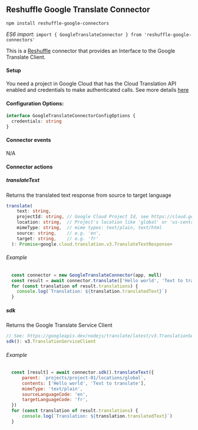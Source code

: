 ## Reshuffle Google Translate Connector

`npm install reshuffle-google-connectors`

_ES6 import_: `import { GoogleTranslateConnector } from 'reshuffle-google-connectors'` 

This is a [Reshuffle](https://dev.reshuffle.com) connector that provides an Interface to the Google Translate Client.

#### Setup
You need a project in Google Cloud that has the Cloud Translation API enabled and credentials to make authenticated calls. 
See more details [here](https://cloud.google.com/translate/docs/setup)


#### Configuration Options:
```typescript
interface GoogleTranslateConnectorConfigOptions {
  credentials: string
}
```
#### Connector events
N/A

#### Connector actions

##### translateText
Returns the translated text response from source to target language

```typescript
translate(
    text: string,
    projectId: string, // Google Cloud Project Id, see https://cloud.google.com/resource-manager/docs/creating-managing-projects
    location: string,  // Project's location like 'global' or 'us-central1'
    mimeType: string,  // mime types: text/plain, text/html
    source: string,    // e.g. 'en',
    target: string,    // e.g. 'fr'
  ): Promise<google.cloud.translation.v3.TranslateTextResponse>
```

###### Example
```js
  const connector = new GoogleTranslateConnector(app, null)
  const result = await connector.translate(['Hello world', 'Text to translate'], 'project-01', 'global', 'text/plain', 'en', 'fr')
  for (const translation of result.translations) {
    console.log(`Translation: ${translation.translatedText}`)
  }
```

##### sdk
Returns the Google Translate Service Client
```typescript
// See: https://googleapis.dev/nodejs/translate/latest/v3.TranslationServiceClient.html
sdk(): v3.TranslationServiceClient
```

###### Example
```js
  const [result] = await connector.sdk().translateText({
      parent: `projects/project-01/locations/global`,
      contents: ['Hello world', 'Text to translate'],
      mimeType: 'text/plain',
      sourceLanguageCode: 'en',
      targetLanguageCode: 'fr',
  })
  for (const translation of result.translations) {
      console.log(`Translation: ${translation.translatedText}`)
  }
```
